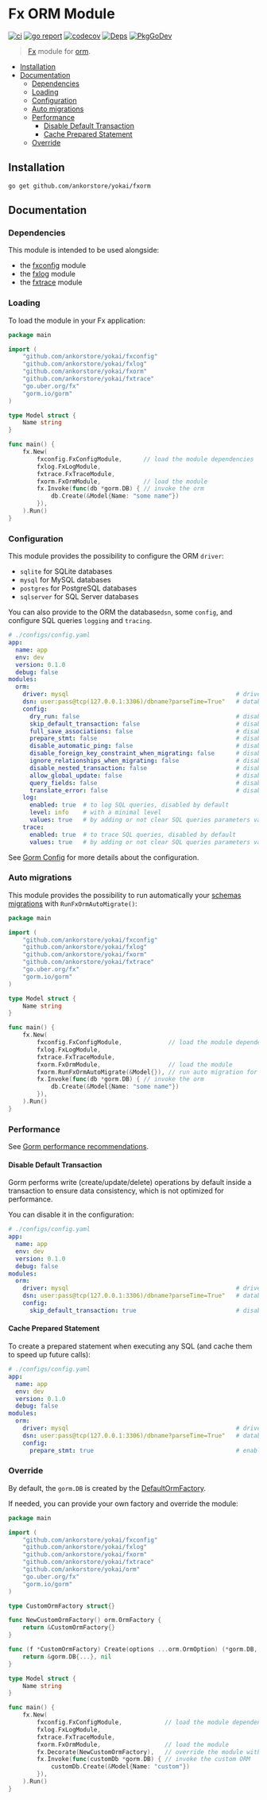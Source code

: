 # Fx ORM Module

[![ci](https://github.com/ankorstore/yokai/actions/workflows/fxorm-ci.yml/badge.svg)](https://github.com/ankorstore/yokai/actions/workflows/fxorm-ci.yml)
[![go report](https://goreportcard.com/badge/github.com/ankorstore/yokai/fxorm)](https://goreportcard.com/report/github.com/ankorstore/yokai/fxorm)
[![codecov](https://codecov.io/gh/ankorstore/yokai/graph/badge.svg?token=ghUBlFsjhR&flag=fxorm)](https://app.codecov.io/gh/ankorstore/yokai/tree/main/fxorm)
[![Deps](https://img.shields.io/badge/osi-deps-blue)](https://deps.dev/go/github.com%2Fankorstore%2Fyokai%2Ffxorm)
[![PkgGoDev](https://pkg.go.dev/badge/github.com/ankorstore/yokai/fxorm)](https://pkg.go.dev/github.com/ankorstore/yokai/fxorm)

> [Fx](https://uber-go.github.io/fx/) module for [orm](https://github.com/ankorstore/yokai/tree/main/orm).

<!-- TOC -->
* [Installation](#installation)
* [Documentation](#documentation)
	* [Dependencies](#dependencies)
	* [Loading](#loading)
	* [Configuration](#configuration)
	* [Auto migrations](#auto-migrations)
	* [Performance](#performance)
		* [Disable Default Transaction](#disable-default-transaction)
		* [Cache Prepared Statement](#cache-prepared-statement)
	* [Override](#override)
<!-- TOC -->

## Installation

```shell
go get github.com/ankorstore/yokai/fxorm
```

## Documentation

### Dependencies

This module is intended to be used alongside:

- the [fxconfig](https://github.com/ankorstore/yokai/tree/main/fxconfig) module
- the [fxlog](https://github.com/ankorstore/yokai/tree/main/fxlog) module
- the [fxtrace](https://github.com/ankorstore/yokai/tree/main/fxtrace) module

### Loading

To load the module in your Fx application:

```go
package main

import (
	"github.com/ankorstore/yokai/fxconfig"
	"github.com/ankorstore/yokai/fxlog"
	"github.com/ankorstore/yokai/fxorm"
	"github.com/ankorstore/yokai/fxtrace"
	"go.uber.org/fx"
	"gorm.io/gorm"
)

type Model struct {
	Name string
}

func main() {
	fx.New(
		fxconfig.FxConfigModule,      // load the module dependencies
		fxlog.FxLogModule,
		fxtrace.FxTraceModule,
		fxorm.FxOrmModule,            // load the module
		fx.Invoke(func(db *gorm.DB) { // invoke the orm
			db.Create(&Model{Name: "some name"})
		}),
	).Run()
}
```

### Configuration

This module provides the possibility to configure the ORM `driver`:

- `sqlite` for SQLite databases
- `mysql` for MySQL databases
- `postgres` for PostgreSQL databases
- `sqlserver` for SQL Server databases

You can also provide to the ORM the database`dsn`, some `config`, and configure SQL queries `logging` and `tracing`.

```yaml
# ./configs/config.yaml
app:
  name: app
  env: dev
  version: 0.1.0
  debug: false
modules:
  orm:
    driver: mysql                                               # driver to use
    dsn: user:pass@tcp(127.0.0.1:3306)/dbname?parseTime=True"   # database DSN to connect to
    config:
      dry_run: false                                            # disabled by default
      skip_default_transaction: false                           # disabled by default
      full_save_associations: false                             # disabled by default
      prepare_stmt: false                                       # disabled by default
      disable_automatic_ping: false                             # disabled by default
      disable_foreign_key_constraint_when_migrating: false      # disabled by default
      ignore_relationships_when_migrating: false                # disabled by default
      disable_nested_transaction: false                         # disabled by default
      allow_global_update: false                                # disabled by default
      query_fields: false                                       # disabled by default
      translate_error: false                                    # disabled by default
    log:
      enabled: true  # to log SQL queries, disabled by default
      level: info    # with a minimal level
      values: true   # by adding or not clear SQL queries parameters values in logs, disabled by default
    trace:
      enabled: true  # to trace SQL queries, disabled by default
      values: true   # by adding or not clear SQL queries parameters values in trace spans, disabled by default
```

See [Gorm Config](https://github.com/go-gorm/gorm/blob/master/gorm.go) for more details about the configuration.

### Auto migrations

This module provides the possibility to run automatically your [schemas migrations](https://gorm.io/docs/migration.html)
with `RunFxOrmAutoMigrate()`:

```go
package main

import (
	"github.com/ankorstore/yokai/fxconfig"
	"github.com/ankorstore/yokai/fxlog"
	"github.com/ankorstore/yokai/fxorm"
	"github.com/ankorstore/yokai/fxtrace"
	"go.uber.org/fx"
	"gorm.io/gorm"
)

type Model struct {
	Name string
}

func main() {
	fx.New(
		fxconfig.FxConfigModule,             // load the module dependencies
		fxlog.FxLogModule,
		fxtrace.FxTraceModule,
		fxorm.FxOrmModule,                   // load the module
		fxorm.RunFxOrmAutoMigrate(&Model{}), // run auto migration for Model
		fx.Invoke(func(db *gorm.DB) { // invoke the orm
			db.Create(&Model{Name: "some name"})
		}),
	).Run()
}
```

### Performance

See [Gorm performance recommendations](https://gorm.io/docs/performance.html).

#### Disable Default Transaction

Gorm performs write (create/update/delete) operations by default inside a transaction to ensure data consistency, which
is not optimized for performance.

You can disable it in the configuration:

```yaml
# ./configs/config.yaml
app:
  name: app
  env: dev
  version: 0.1.0
  debug: false
modules:
  orm:
    driver: mysql                                               # driver to use
    dsn: user:pass@tcp(127.0.0.1:3306)/dbname?parseTime=True"   # database DSN to connect to
    config:
      skip_default_transaction: true                            # disable default transaction
```

#### Cache Prepared Statement

To create a prepared statement when executing any SQL (and cache them to speed up future calls):

```yaml
# ./configs/config.yaml
app:
  name: app
  env: dev
  version: 0.1.0
  debug: false
modules:
  orm:
    driver: mysql                                               # driver to use
    dsn: user:pass@tcp(127.0.0.1:3306)/dbname?parseTime=True"   # database DSN to connect to
    config:
      prepare_stmt: true                                        # enable prepared statements
```

### Override

By default, the `gorm.DB` is created by
the [DefaultOrmFactory](https://github.com/ankorstore/yokai/blob/main/orm/factory.go).

If needed, you can provide your own factory and override the module:

```go
package main

import (
	"github.com/ankorstore/yokai/fxconfig"
	"github.com/ankorstore/yokai/fxlog"
	"github.com/ankorstore/yokai/fxorm"
	"github.com/ankorstore/yokai/fxtrace"
	"github.com/ankorstore/yokai/orm"
	"go.uber.org/fx"
	"gorm.io/gorm"
)

type CustomOrmFactory struct{}

func NewCustomOrmFactory() orm.OrmFactory {
	return &CustomOrmFactory{}
}

func (f *CustomOrmFactory) Create(options ...orm.OrmOption) (*gorm.DB, error) {
	return &gorm.DB{...}, nil
}

type Model struct {
	Name string
}

func main() {
	fx.New(
		fxconfig.FxConfigModule,            // load the module dependencies
		fxlog.FxLogModule,
		fxtrace.FxTraceModule,
		fxorm.FxOrmModule,                  // load the module
		fx.Decorate(NewCustomOrmFactory),   // override the module with a custom factory
		fx.Invoke(func(customDb *gorm.DB) { // invoke the custom ORM
			customDb.Create(&Model{Name: "custom"})
		}),
	).Run()
}
```
